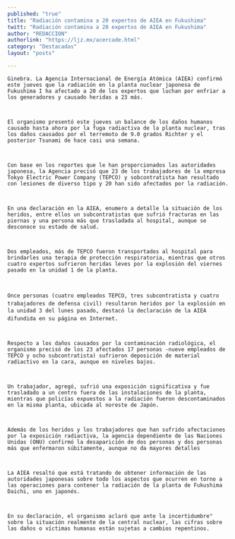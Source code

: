 ```yaml
---
published: "true"
title: "Radiación contamina a 20 expertos de AIEA en Fukushima"
twitt: "Radiación contamina a 20 expertos de AIEA en Fukushima"
author: "REDACCION"
authorlink: "https://ljz.mx/acercade.html"
category: "Destacadas"
layout: "posts"

---
```



  
    Ginebra. La Agencia Internacional de Energía Atómica (AIEA) confirmó este jueves que la radiación en la planta nuclear japonesa de Fukushima I ha afectado a 20 de los expertos que luchan por enfriar a los generadores y causado heridas a 23 más.
  
  
  
    El organismo presentó este jueves un balance de los daños humanos causado hasta ahora por la fuga radiactiva de la planta nuclear, tras los daños causados por el terremoto de 9.0 grados Richter y el posterior Tsunami de hace casi una semana.
  
  
  
    Con base en los reportes que le han proporcionados las autoridades japonesa, la Agencia precisó que 23 de los trabajadores de la empresa Tokyo Electric Power Company (TEPCO) y sobcontratista han resultado con lesiones de diverso tipo y 20 han sido afectados por la radiación.
  
  
  
    En una declaración en la AIEA, enumero a detalle la situación de los heridos, entre ellos un subcontratistas que sufrió fracturas en las piernas y una persona más que trasladada al hospital, aunque se desconoce su estado de salud.
  
  
  
    Dos empleados, más de TEPCO fueron transportados al hospital para brindarles una terapia de protección respiratoria, mientras que otros cuatro expertos sufrieron heridas leves por la explosión del viernes pasado en la unidad 1 de la planta.
  
  
  
    Once personas (cuatro empleados TEPCO, tres subcontratista y cuatro trabajadores de defensa civil) resultaron heridos por la explosión en la unidad 3 del lunes pasado, destacó la declaración de la AIEA difundida en su página en Internet.
  
  
  
    Respecto a los daños causados por la contaminación radiológica, el organismo precisó de los 23 afectados 17 personas -nueve empleados de TEPCO y ocho subcontratista) sufrieron deposición de material radiactivo en la cara, aunque en niveles bajos.
  
  
  
    Un trabajador, agregó, sufrió una exposición significativa y fue trasladado a un centro fuera de las instalaciones de la planta, mientras que policías expuestos a la radiación fueron descontaminados en la misma planta, ubicada al noreste de Japón.
  
  
  
    Además de los heridos y los trabajadores que han sufrido afectaciones por la exposición radiactiva, la agencia dependiente de las Naciones Unidas (ONU) confirmó la desaparición de dos personas y dos personas más que enfermaron súbitamente, aunque no da mayores detalles
  
  
  
    La AIEA resaltó que está tratando de obtener información de las autoridades japonesas sobre todo los aspectos que ocurren en torno a las operaciones para contener la radiación de la planta de Fukushima Daichi, uno en japonés.
  
  
  
    En su declaración, el organismo aclaró que ante la incertidumbre" sobre la situación realmente de la central nuclear, las cifras sobre las daños o víctimas humanas están sujetas a cambios repentinos.
  

